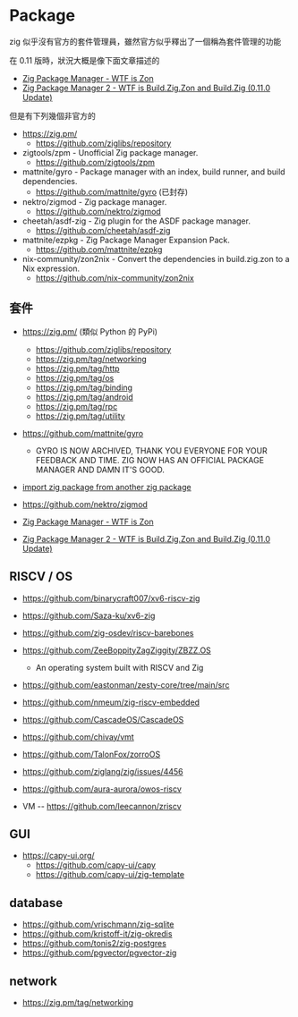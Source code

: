 # Package

zig 似乎沒有官方的套件管理員，雖然官方似乎釋出了一個稱為套件管理的功能

在 0.11 版時，狀況大概是像下面文章描述的

* [Zig Package Manager - WTF is Zon](https://zig.news/edyu/zig-package-manager-wtf-is-zon-558e)
* [Zig Package Manager 2 - WTF is Build.Zig.Zon and Build.Zig (0.11.0 Update)](https://zig.news/edyu/zig-package-manager-wtf-is-zon-2-0110-update-1jo3)

但是有下列幾個非官方的

* https://zig.pm/
    * https://github.com/ziglibs/repository
* zigtools/zpm - Unofficial Zig package manager.
    * https://github.com/zigtools/zpm
* mattnite/gyro - Package manager with an index, build runner, and build dependencies.
    * https://github.com/mattnite/gyro (已封存)
* nektro/zigmod - Zig package manager.
    * https://github.com/nektro/zigmod
* cheetah/asdf-zig - Zig plugin for the ASDF package manager.
    * https://github.com/cheetah/asdf-zig
* mattnite/ezpkg - Zig Package Manager Expansion Pack.
    * https://github.com/mattnite/ezpkg
* nix-community/zon2nix - Convert the dependencies in build.zig.zon to a Nix expression.
    * https://github.com/nix-community/zon2nix

## 套件

* https://zig.pm/ (類似 Python 的 PyPi)
    * https://github.com/ziglibs/repository
    * https://zig.pm/tag/networking
    * https://zig.pm/tag/http
    * https://zig.pm/tag/os
    * https://zig.pm/tag/binding
    * https://zig.pm/tag/android
    * https://zig.pm/tag/rpc
    * https://zig.pm/tag/utility

* https://github.com/mattnite/gyro
    * GYRO IS NOW ARCHIVED, THANK YOU EVERYONE FOR YOUR FEEDBACK AND TIME. ZIG NOW HAS AN OFFICIAL PACKAGE MANAGER AND DAMN IT'S GOOD.
* [import zig package from another zig package](https://stackoverflow.com/questions/68421136/import-zig-package-from-another-zig-package)
* https://github.com/nektro/zigmod
* [Zig Package Manager - WTF is Zon](https://zig.news/edyu/zig-package-manager-wtf-is-zon-558e)
* [Zig Package Manager 2 - WTF is Build.Zig.Zon and Build.Zig (0.11.0 Update)](https://zig.news/edyu/zig-package-manager-wtf-is-zon-2-0110-update-1jo3)

## RISCV / OS

* https://github.com/binarycraft007/xv6-riscv-zig
* https://github.com/Saza-ku/xv6-zig

* https://github.com/zig-osdev/riscv-barebones
* https://github.com/ZeeBoppityZagZiggity/ZBZZ.OS
    * An operating system built with RISCV and Zig
* https://github.com/eastonman/zesty-core/tree/main/src
* https://github.com/nmeum/zig-riscv-embedded
* https://github.com/CascadeOS/CascadeOS
* https://github.com/chivay/vmt
* https://github.com/TalonFox/zorroOS
* https://github.com/ziglang/zig/issues/4456
* https://github.com/aura-aurora/owos-riscv
* VM -- https://github.com/leecannon/zriscv

## GUI

* https://capy-ui.org/
    * https://github.com/capy-ui/capy
    * https://github.com/capy-ui/zig-template

## database

* https://github.com/vrischmann/zig-sqlite
* https://github.com/kristoff-it/zig-okredis
* https://github.com/tonis2/zig-postgres
* https://github.com/pgvector/pgvector-zig


## network

* https://zig.pm/tag/networking


